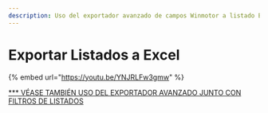 ```yaml
---
description: Uso del exportador avanzado de campos Winmotor a listado Excel paso a paso
---
```


# Exportar Listados a Excel

{% embed url="https://youtu.be/YNJRLFw3gmw" %}

[\*\*\* VÉASE TAMBIÉN USO DEL EXPORTADOR AVANZADO JUNTO CON FILTROS DE LISTADOS](../tutoriales/uso-del-exportador-avanzado-junto-con-filtros-de-listados.md)
